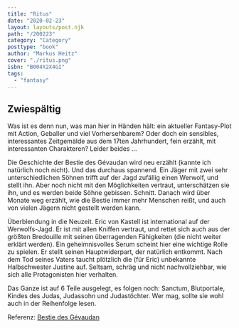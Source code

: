 ```yaml
---
title: "Ritus"
date: "2020-02-23"
layout: layouts/post.njk
path: "/200223"
category: "Category"
posttype: "book"
author: "Markus Heitz"
cover: "./ritus.png"
isbn: "B004X2X4GI"
tags:
  - "fantasy"
---
```

## Zwiespältig

Was ist es denn nun, was man hier in Händen hält: ein aktueller Fantasy-Plot mit Action, Geballer und viel Vorhersehbarem? Oder doch ein sensibles, interessantes Zeitgemälde aus dem 17ten Jahrhundert, fein erzählt, mit interessanten Charakteren? Leider beides ...

Die Geschichte der Bestie des Gévaudan wird neu erzählt (kannte ich natürlich noch nicht). Und das durchaus spannend. Ein Jäger mit zwei sehr unterschiedlichen Söhnen trifft auf der Jagd zufällig einen Werwolf, und stellt ihn. Aber noch nicht mit den Möglichkeiten vertraut, unterschätzen sie ihn, und es werden beide Söhne gebissen. Schnitt. Danach wird über Monate weg erzählt, wie die Bestie immer mehr Menschen reißt, und auch von vielen Jägern nicht gestellt werden kann.

Überblendung in die Neuzeit. Eric von Kastell ist international auf der Werwolfs-Jagd. Er ist mit allen Kniffen vertraut, und rettet sich auch aus der größten Bredouille mit seinen überragenden Fähigkeiten (die nicht weiter erklärt werden). Ein geheimnisvolles Serum scheint hier eine wichtige Rolle zu spielen. Er stellt seinen Hauptwiderpart, der natürlich entkommt. Nach dem Tod seines Vaters taucht plötzlich die (für Eric) unbekannte Halbschwester Justine auf. Seltsam, schräg und nicht nachvollziehbar, wie sich alle Protagonisten hier verhalten.

Das Ganze ist auf 6 Teile ausgelegt, es folgen noch: Sanctum, Blutportale, Kindes des Judas, Judassohn und Judastöchter. Wer mag, sollte sie wohl auch in der Reihenfolge lesen.

Referenz: [Bestie des Gévaudan](https://de.wikipedia.org/wiki/Bestie_des_G%C3%A9vaudan)
